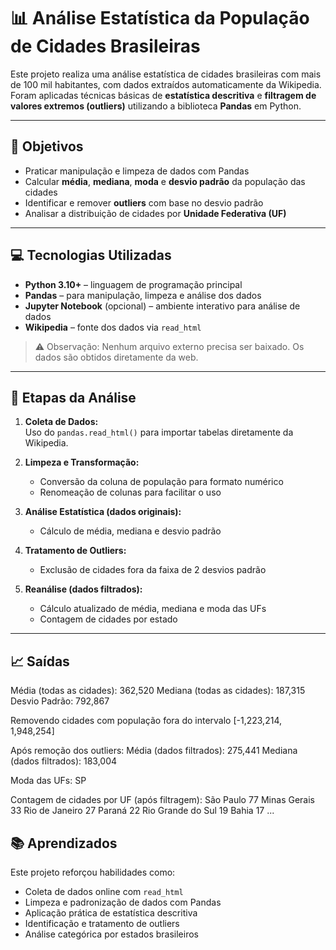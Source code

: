 # 📊 Análise Estatística da População de Cidades Brasileiras

Este projeto realiza uma análise estatística de cidades brasileiras com mais de 100 mil habitantes, com dados extraídos automaticamente da Wikipedia.  
Foram aplicadas técnicas básicas de **estatística descritiva** e **filtragem de valores extremos (outliers)** utilizando a biblioteca **Pandas** em Python.

---

## 🎯 Objetivos

- Praticar manipulação e limpeza de dados com Pandas  
- Calcular **média**, **mediana**, **moda** e **desvio padrão** da população das cidades  
- Identificar e remover **outliers** com base no desvio padrão  
- Analisar a distribuição de cidades por **Unidade Federativa (UF)**  

---

## 💻 Tecnologias Utilizadas

- **Python 3.10+** – linguagem de programação principal  
- **Pandas** – para manipulação, limpeza e análise dos dados  
- **Jupyter Notebook** (opcional) – ambiente interativo para análise de dados  
- **Wikipedia** – fonte dos dados via `read_html`  

> ⚠️ Observação: Nenhum arquivo externo precisa ser baixado. Os dados são obtidos diretamente da web.

---

## 📌 Etapas da Análise

1. **Coleta de Dados:**  
   Uso do `pandas.read_html()` para importar tabelas diretamente da Wikipedia.

2. **Limpeza e Transformação:**  
   - Conversão da coluna de população para formato numérico  
   - Renomeação de colunas para facilitar o uso

3. **Análise Estatística (dados originais):**  
   - Cálculo de média, mediana e desvio padrão

4. **Tratamento de Outliers:**  
   - Exclusão de cidades fora da faixa de 2 desvios padrão

5. **Reanálise (dados filtrados):**  
   - Cálculo atualizado de média, mediana e moda das UFs  
   - Contagem de cidades por estado

---

## 📈 Saídas

Média (todas as cidades): 362,520
Mediana (todas as cidades): 187,315
Desvio Padrão: 792,867

Removendo cidades com população fora do intervalo [-1,223,214, 1,948,254]

Após remoção dos outliers:
Média (dados filtrados): 275,441
Mediana (dados filtrados): 183,004

Moda das UFs: SP

Contagem de cidades por UF (após filtragem):
São Paulo              77
Minas Gerais           33
Rio de Janeiro         27
Paraná                 22
Rio Grande do Sul      19
Bahia                  17
...

## 📚 Aprendizados

Este projeto reforçou habilidades como:

- Coleta de dados online com `read_html`  
- Limpeza e padronização de dados com Pandas  
- Aplicação prática de estatística descritiva  
- Identificação e tratamento de outliers  
- Análise categórica por estados brasileiros  

